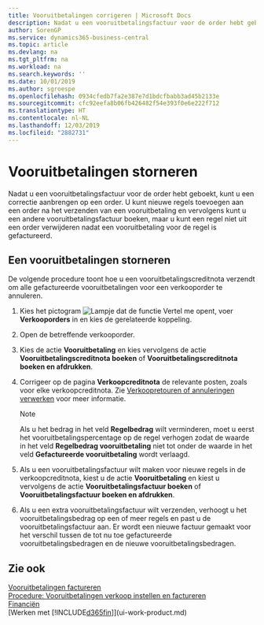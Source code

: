 ```yaml
---
title: Vooruitbetalingen corrigeren | Microsoft Docs
description: Nadat u een vooruitbetalingsfactuur voor de order hebt geboekt, kunt u een correctie aanbrengen op een order. U kunt nieuwe regels toevoegen aan een order na het verzenden van een vooruitbetaling en vervolgens kunt u een andere vooruitbetalingsfactuur boeken, maar u kunt een regel niet uit een order verwijderen nadat een vooruitbetaling voor de regel is gefactureerd.
author: SorenGP
ms.service: dynamics365-business-central
ms.topic: article
ms.devlang: na
ms.tgt_pltfrm: na
ms.workload: na
ms.search.keywords: ''
ms.date: 10/01/2019
ms.author: sgroespe
ms.openlocfilehash: 0934cfedb7fa2e387e7d1bdcfbabb3ad45b2133e
ms.sourcegitcommit: cfc92eefa8b06fb426482f54e393f0e6e222f712
ms.translationtype: HT
ms.contentlocale: nl-NL
ms.lasthandoff: 12/03/2019
ms.locfileid: "2882731"
---
```

# <a name="correct-prepayments"></a>Vooruitbetalingen storneren
Nadat u een vooruitbetalingsfactuur voor de order hebt geboekt, kunt u een correctie aanbrengen op een order. U kunt nieuwe regels toevoegen aan een order na het verzenden van een vooruitbetaling en vervolgens kunt u een andere vooruitbetalingsfactuur boeken, maar u kunt een regel niet uit een order verwijderen nadat een vooruitbetaling voor de regel is gefactureerd.  

## <a name="to-correct-a-prepayment"></a>Een vooruitbetalingen storneren
De volgende procedure toont hoe u een vooruitbetalingscreditnota verzendt om alle gefactureerde vooruitbetalingen voor een verkooporder te annuleren.  
1. Kies het pictogram ![Lampje dat de functie Vertel me opent](media/ui-search/search_small.png "Vertel me wat u wilt doen"), voer **Verkooporders** in en kies de gerelateerde koppeling.  
2. Open de betreffende verkooporder.
3. Kies de actie **Vooruitbetaling** en kies vervolgens de actie **Vooruitbetalingscreditnota boeken** of **Vooruitbetalingscreditnota boeken en afdrukken**.  
4. Corrigeer op de pagina **Verkoopcreditnota** de relevante posten, zoals voor elke verkoopcreditnota. Zie [Verkoopretouren of annuleringen verwerken](sales-how-process-sales-returns-cancellations.md) voor meer informatie.     

    > [!NOTE]  
    > Als u het bedrag in het veld **Regelbedrag** wilt verminderen, moet u eerst het vooruitbetalingspercentage op de regel verhogen zodat de waarde in het veld **Regelbedrag vooruitbetaling** niet tot onder de waarde in het veld **Gefactureerde vooruitbetaling** wordt verlaagd.

5. Als u een vooruitbetalingsfactuur wilt maken voor nieuwe regels in de verkoopcreditnota, kiest u de actie **Vooruitbetaling** en kiest u vervolgens de actie **Vooruitbetalingsfactuur boeken** of **Vooruitbetalingsfactuur boeken en afdrukken**.  
6. Als u een extra vooruitbetalingsfactuur wilt verzenden, verhoogt u het vooruitbetalingsbedrag op een of meer regels en past u de vooruitbetalingsfactuur aan. Er wordt een nieuwe factuur gemaakt voor het verschil tussen de tot nu toe gefactureerde vooruitbetalingsbedragen en de nieuwe vooruitbetalingsbedragen.  

## <a name="see-also"></a>Zie ook  
[Vooruitbetalingen factureren](finance-invoice-prepayments.md)  
[Procedure: Vooruitbetalingen verkoop instellen en factureren](walkthrough-setting-up-and-invoicing-sales-prepayments.md)  
[Financiën](finance.md)  
[Werken met [!INCLUDE[d365fin](includes/d365fin_md.md)]](ui-work-product.md)
